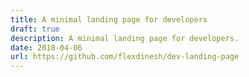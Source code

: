 ```yaml
---
title: A minimal landing page for developers
draft: true
description: A minimal landing page for developers.
date: 2018-04-06
url: https://github.com/flexdinesh/dev-landing-page
---
```

